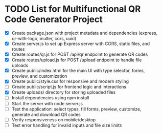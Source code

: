 # TODO List for Multifunctional QR Code Generator Project

- [x] Create package.json with project metadata and dependencies (express, qr-with-logo, multer, cors, uuid)
- [x] Create server.js to set up Express server with CORS, static files, and routes
- [x] Create routes/qr.js for POST /api/qr endpoint to generate QR codes
- [x] Create routes/upload.js for POST /upload endpoint to handle file uploads
- [x] Create public/index.html for the main UI with type selector, forms, preview, and customization
- [x] Create public/style.css for responsive and modern styling
- [ ] Create public/script.js for frontend logic and interactions
- [x] Create uploads/ directory for storing uploaded files
- [ ] Install dependencies using npm install
- [ ] Start the server with node server.js
- [ ] Test the application: select types, fill forms, preview, customize, generate and download QR codes
- [ ] Verify responsiveness on mobile/desktop
- [ ] Test error handling for invalid inputs and file size limits
